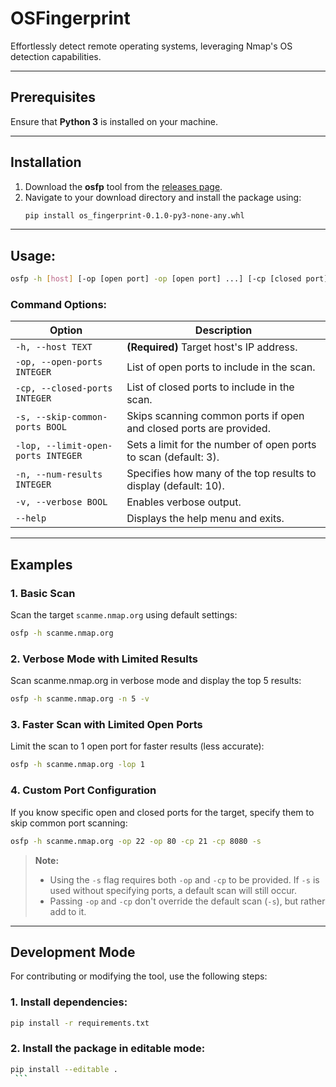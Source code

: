 # OSFingerprint  
Effortlessly detect remote operating systems, leveraging Nmap's OS detection capabilities.  

---

## Prerequisites  
Ensure that **Python 3** is installed on your machine.  

---

## Installation  
1. Download the **osfp** tool from the [releases page](https://github.com/michalbarer/OSFingerprint/releases/download/v0.1.0/os_fingerprint-0.1.0-py3-none-any.whl).  
2. Navigate to your download directory and install the package using:  
   ```bash
   pip install os_fingerprint-0.1.0-py3-none-any.whl
    ```
---
## Usage:
```bash
osfp -h [host] [-op [open port] -op [open port] ...] [-cp [closed port] -cp [closed port] ...] [-s] [-lop [port scan limit]] [-n [number of results]] [-v]
```

### Command Options:  
| Option                             | Description                                                                                  |  
|------------------------------------|----------------------------------------------------------------------------------------------|  
| `-h, --host TEXT`                  | **(Required)** Target host's IP address.                                                    |  
| `-op, --open-ports INTEGER`        | List of open ports to include in the scan.                                                  |  
| `-cp, --closed-ports INTEGER`      | List of closed ports to include in the scan.                                                |  
| `-s, --skip-common-ports BOOL`     | Skips scanning common ports if open and closed ports are provided.                          |  
| `-lop, --limit-open-ports INTEGER` | Sets a limit for the number of open ports to scan (default: 3).                             |  
| `-n, --num-results INTEGER`        | Specifies how many of the top results to display (default: 10).                             |  
| `-v, --verbose BOOL`               | Enables verbose output.                                                                     |  
| `--help`                           | Displays the help menu and exits.                                                           |  

---
## Examples  
### 1. Basic Scan  
Scan the target `scanme.nmap.org` using default settings:  
```bash
osfp -h scanme.nmap.org
````

### 2. Verbose Mode with Limited Results
Scan scanme.nmap.org in verbose mode and display the top 5 results:
```bash
osfp -h scanme.nmap.org -n 5 -v
```

### 3. Faster Scan with Limited Open Ports
Limit the scan to 1 open port for faster results (less accurate):
```bash
osfp -h scanme.nmap.org -lop 1
```

### 4. Custom Port Configuration
If you know specific open and closed ports for the target, specify them to skip common port scanning:
```bash
osfp -h scanme.nmap.org -op 22 -op 80 -cp 21 -cp 8080 -s
```
> **Note:**  
> - Using the `-s` flag requires both `-op` and `-cp` to be provided. If `-s` is used without specifying ports, a default scan will still occur.  
> - Passing `-op` and `-cp` don't override the default scan (`-s`), but rather add to it.


---
## Development Mode  
For contributing or modifying the tool, use the following steps:  

### 1. Install dependencies:  
   ```bash
   pip install -r requirements.txt
   ```
### 2. Install the package in editable mode:  
   ```bash
   pip install --editable .
    ```